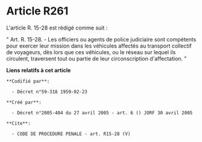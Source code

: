 # Article R261

L'article R. 15-28 est rédigé comme suit :

" Art. R. 15-28. - Les officiers ou agents de police judiciaire sont compétents pour exercer leur mission dans les véhicules
affectés au transport collectif de voyageurs, dès lors que ces véhicules, ou le réseau sur lequel ils circulent, traversent
tout ou partie de leur circonscription d'affectation. "

**Liens relatifs à cet article**

	**Codifié par**:

	  - Décret n°59-318 1959-02-23

	**Créé par**:

	  - Décret n°2005-404 du 27 avril 2005 - art. 6 () JORF 30 avril 2005

	**Cite**:

	  - CODE DE PROCEDURE PENALE - art. R15-28 (V)
